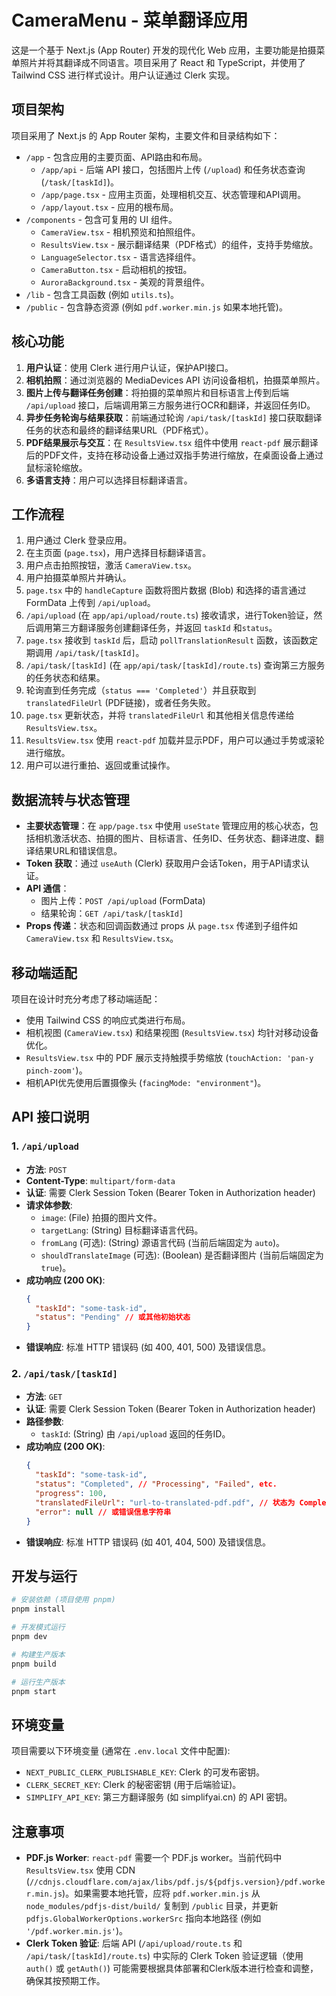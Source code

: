# CameraMenu - 菜单翻译应用

这是一个基于 Next.js (App Router) 开发的现代化 Web 应用，主要功能是拍摄菜单照片并将其翻译成不同语言。项目采用了 React 和 TypeScript，并使用了 Tailwind CSS 进行样式设计。用户认证通过 Clerk 实现。

## 项目架构

项目采用了 Next.js 的 App Router 架构，主要文件和目录结构如下：

-   `/app` - 包含应用的主要页面、API路由和布局。
    -   `/app/api` - 后端 API 接口，包括图片上传 (`/upload`) 和任务状态查询 (`/task/[taskId]`)。
    -   `/app/page.tsx` - 应用主页面，处理相机交互、状态管理和API调用。
    -   `/app/layout.tsx` - 应用的根布局。
-   `/components` - 包含可复用的 UI 组件。
    -   `CameraView.tsx` - 相机预览和拍照组件。
    -   `ResultsView.tsx` - 展示翻译结果（PDF格式）的组件，支持手势缩放。
    -   `LanguageSelector.tsx` - 语言选择组件。
    -   `CameraButton.tsx` - 启动相机的按钮。
    -   `AuroraBackground.tsx` - 美观的背景组件。
-   `/lib` - 包含工具函数 (例如 `utils.ts`)。
-   `/public` - 包含静态资源 (例如 `pdf.worker.min.js` 如果本地托管)。

## 核心功能

1.  **用户认证**：使用 Clerk 进行用户认证，保护API接口。
2.  **相机拍照**：通过浏览器的 MediaDevices API 访问设备相机，拍摄菜单照片。
3.  **图片上传与翻译任务创建**：将拍摄的菜单照片和目标语言上传到后端 `/api/upload` 接口，后端调用第三方服务进行OCR和翻译，并返回任务ID。
4.  **异步任务轮询与结果获取**：前端通过轮询 `/api/task/[taskId]` 接口获取翻译任务的状态和最终的翻译结果URL（PDF格式）。
5.  **PDF结果展示与交互**：在 `ResultsView.tsx` 组件中使用 `react-pdf` 展示翻译后的PDF文件，支持在移动设备上通过双指手势进行缩放，在桌面设备上通过鼠标滚轮缩放。
6.  **多语言支持**：用户可以选择目标翻译语言。

## 工作流程

1.  用户通过 Clerk 登录应用。
2.  在主页面 (`page.tsx`)，用户选择目标翻译语言。
3.  用户点击拍照按钮，激活 `CameraView.tsx`。
4.  用户拍摄菜单照片并确认。
5.  `page.tsx` 中的 `handleCapture` 函数将图片数据 (Blob) 和选择的语言通过 FormData 上传到 `/api/upload`。
6.  `/api/upload` (在 `app/api/upload/route.ts`) 接收请求，进行Token验证，然后调用第三方翻译服务创建翻译任务，并返回 `taskId` 和`status`。
7.  `page.tsx` 接收到 `taskId` 后，启动 `pollTranslationResult` 函数，该函数定期调用 `/api/task/[taskId]`。
8.  `/api/task/[taskId]` (在 `app/api/task/[taskId]/route.ts`) 查询第三方服务的任务状态和结果。
9.  轮询直到任务完成（`status === 'Completed'`）并且获取到 `translatedFileUrl` (PDF链接)，或者任务失败。
10. `page.tsx` 更新状态，并将 `translatedFileUrl` 和其他相关信息传递给 `ResultsView.tsx`。
11. `ResultsView.tsx` 使用 `react-pdf` 加载并显示PDF，用户可以通过手势或滚轮进行缩放。
12. 用户可以进行重拍、返回或重试操作。

## 数据流转与状态管理

-   **主要状态管理**：在 `app/page.tsx` 中使用 `useState` 管理应用的核心状态，包括相机激活状态、拍摄的图片、目标语言、任务ID、任务状态、翻译进度、翻译结果URL和错误信息。
-   **Token 获取**：通过 `useAuth` (Clerk) 获取用户会话Token，用于API请求认证。
-   **API 通信**：
    *   图片上传：`POST /api/upload` (FormData)
    *   结果轮询：`GET /api/task/[taskId]`
-   **Props 传递**：状态和回调函数通过 props 从 `page.tsx` 传递到子组件如 `CameraView.tsx` 和 `ResultsView.tsx`。

## 移动端适配

项目在设计时充分考虑了移动端适配：

-   使用 Tailwind CSS 的响应式类进行布局。
-   相机视图 (`CameraView.tsx`) 和结果视图 (`ResultsView.tsx`) 均针对移动设备优化。
-   `ResultsView.tsx` 中的 PDF 展示支持触摸手势缩放 (`touchAction: 'pan-y pinch-zoom'`)。
-   相机API优先使用后置摄像头 (`facingMode: "environment"`)。

## API 接口说明

### 1. `/api/upload`

-   **方法**: `POST`
-   **Content-Type**: `multipart/form-data`
-   **认证**: 需要 Clerk Session Token (Bearer Token in Authorization header)
-   **请求体参数**:
    -   `image`: (File) 拍摄的图片文件。
    -   `targetLang`: (String) 目标翻译语言代码。
    -   `fromLang` (可选): (String) 源语言代码 (当前后端固定为 `auto`)。
    -   `shouldTranslateImage` (可选): (Boolean) 是否翻译图片 (当前后端固定为 `true`)。
-   **成功响应 (200 OK)**:
    ```json
    {
      "taskId": "some-task-id",
      "status": "Pending" // 或其他初始状态
    }
    ```
-   **错误响应**: 标准 HTTP 错误码 (如 400, 401, 500) 及错误信息。

### 2. `/api/task/[taskId]`

-   **方法**: `GET`
-   **认证**: 需要 Clerk Session Token (Bearer Token in Authorization header)
-   **路径参数**:
    -   `taskId`: (String) 由 `/api/upload` 返回的任务ID。
-   **成功响应 (200 OK)**:
    ```json
    {
      "taskId": "some-task-id",
      "status": "Completed", // "Processing", "Failed", etc.
      "progress": 100,
      "translatedFileUrl": "url-to-translated-pdf.pdf", // 状态为 Completed 时出现
      "error": null // 或错误信息字符串
    }
    ```
-   **错误响应**: 标准 HTTP 错误码 (如 401, 404, 500) 及错误信息。

## 开发与运行

```bash
# 安装依赖 (项目使用 pnpm)
pnpm install

# 开发模式运行
pnpm dev

# 构建生产版本
pnpm build

# 运行生产版本
pnpm start
```

## 环境变量

项目需要以下环境变量 (通常在 `.env.local` 文件中配置):

-   `NEXT_PUBLIC_CLERK_PUBLISHABLE_KEY`: Clerk 的可发布密钥。
-   `CLERK_SECRET_KEY`: Clerk 的秘密密钥 (用于后端验证)。
-   `SIMPLIFY_API_KEY`: 第三方翻译服务 (如 simplifyai.cn) 的 API 密钥。

## 注意事项

-   **PDF.js Worker**: `react-pdf` 需要一个 PDF.js worker。当前代码中 `ResultsView.tsx` 使用 CDN (`//cdnjs.cloudflare.com/ajax/libs/pdf.js/${pdfjs.version}/pdf.worker.min.js`)。如果需要本地托管，应将 `pdf.worker.min.js` 从 `node_modules/pdfjs-dist/build/` 复制到 `/public` 目录，并更新 `pdfjs.GlobalWorkerOptions.workerSrc` 指向本地路径 (例如 `'/pdf.worker.min.js'`)。
-   **Clerk Token 验证**: 后端 API (`/api/upload/route.ts` 和 `/api/task/[taskId]/route.ts`) 中实际的 Clerk Token 验证逻辑（使用 `auth()` 或 `getAuth()`) 可能需要根据具体部署和Clerk版本进行检查和调整，确保其按预期工作。

